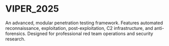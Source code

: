 # VIPER_2025
An advanced, modular penetration testing framework. Features automated reconnaissance, exploitation, post-exploitation, C2 infrastructure, and anti-forensics. Designed for professional red team operations and security research.

